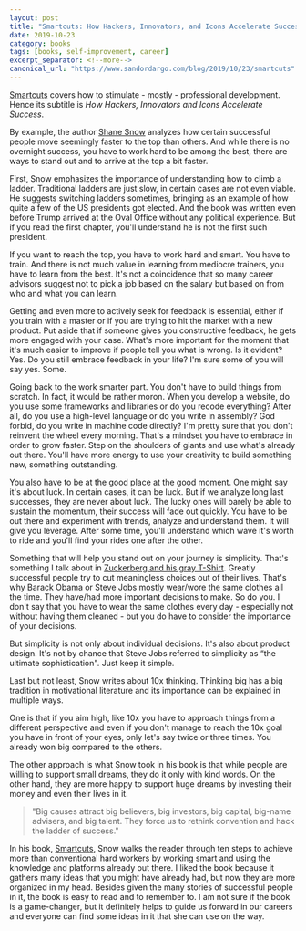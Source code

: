 ```yaml
---
layout: post
title: "Smartcuts: How Hackers, Innovators, and Icons Accelerate Success by Shane Snow"
date: 2019-10-23
category: books
tags: [books, self-improvement, career]
excerpt_separator: <!--more-->
canonical_url: "https://www.sandordargo.com/blog/2019/10/23/smartcuts"
---
```

[Smartcuts](https://amzn.to/2YuJdMx) covers how to stimulate - mostly - professional development. Hence its subtitle is _How Hackers, Innovators and Icons Accelerate Success_.

By example, the author [Shane Snow](https://www.shanesnow.com/) analyzes how certain successful people move seemingly faster to the top than others.  And while there is no overnight success, you have to work hard to be among the best, there are ways to stand out and to arrive at the top a bit faster.
<!--more-->

First, Snow emphasizes the importance of understanding how to climb a ladder. Traditional ladders are just slow, in certain cases are not even viable. He suggests switching ladders sometimes, bringing as an example of how quite a few of the US presidents got elected. And the book was written even before Trump arrived at the Oval Office without any political experience. But if you read the first chapter, you'll understand he is not the first such president.

If you want to reach the top, you have to work hard and smart. You have to train. And there is not much value in learning from mediocre trainers, you have to learn from the best. It's not a coincidence that so many career advisors suggest not to pick a job based on the salary but based on from who and what you can learn.

Getting and even more to actively seek for feedback is essential, either if you train with a master or if you are trying to hit the market with a new product. Put aside that if someone gives you constructive feedback, he gets more engaged with your case. What's more important for the moment that it's much easier to improve if people tell you what is wrong. Is it evident? Yes. Do you still embrace feedback in your life? I'm sure some of you will say yes. Some.

Going back to the work smarter part. You don't have to build things from scratch. In fact, it would be rather moron. When you develop a website, do you use some frameworks and libraries or do you recode everything? After all, do you use a high-level language or do you write in assembly? God forbid, do you write in machine code directly? I'm pretty sure that you don't reinvent the wheel every morning. That's a mindset you have to embrace in order to grow faster. Step on the shoulders of giants and use what's already out there. You'll have more energy to use your creativity to build something new, something outstanding.

You also have to be at the good place at the good moment. One might say it's about luck. In certain cases, it can be luck. But if we analyze long last successes, they are never about luck. The lucky ones will barely be able to sustain the momentum, their success will fade out quickly. You have to be out there and experiment with trends, analyze and understand them. It will give you leverage. After some time, you'll understand which wave it's worth to ride and you'll find your rides one after the other.

Something that will help you stand out on your journey is simplicity. That's something I talk about in [Zuckerberg and his gray T-Shirt](). Greatly successful people try to cut meaningless choices out of their lives. That's why Barack Obama or Steve Jobs mostly wear/wore the same clothes all the time. They have/had more important decisions to make. So do you. I don't say that you have to wear the same clothes every day - especially not without having them cleaned - but you do have to consider the importance of your decisions.

But simplicity is not only about individual decisions. It's also about product design. It's not by chance that Steve Jobs referred to simplicity as “the ultimate sophistication". Just keep it simple.

Last but not least, Snow writes about 10x thinking. Thinking big has a big tradition in motivational literature and its importance can be explained in multiple ways.

One is that if you aim high, like 10x you have to approach things from a different perspective and even if you don't manage to reach the 10x goal you have in front of your eyes, only let's say twice or three times. You already won big compared to the others.

The other approach is what Snow took in his book is that while people are willing to support small dreams, they do it only with kind words. On the other hand, they are more happy to support huge dreams by investing their money and even their lives in it.

> "Big causes attract big believers, big investors, big capital, big-name
advisers, and big talent. They force us to rethink convention and hack the
ladder of success."

In his book, [Smartcuts](https://amzn.to/2YuJdMx), Snow walks the reader through ten steps to achieve more than conventional hard workers by working smart and using the knowledge and platforms already out there. I liked the book because it gathers many ideas that you might have already had, but now they are more organized in my head. Besides given the many stories of successful people in it, the book is easy to read and to remember to. I am not sure if the book is a game-changer, but it definitely helps to guide us forward in our careers and everyone can find some ideas in it that she can use on the way.

